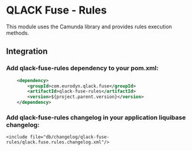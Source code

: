 # QLACK Fuse - Rules

This module uses the Camunda library and provides rules execution methods.

## Integration

### Add qlack-fuse-rules dependency to your pom.xml:
```xml
    <dependency>
        <groupId>com.eurodyn.qlack.fuse</groupId>
        <artifactId>qlack-fuse-rules</artifactId>
        <version>${project.parent.version}</version>
    </dependency>
```

### Add qlack-fuse-rules changelog in your application liquibase changelog:
```
<include file="db/changelog/qlack-fuse-rules/qlack.fuse.rules.changelog.xml"/>
```
